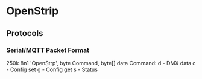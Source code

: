 # OpenStrip

## Protocols

### Serial/MQTT Packet Format
250k 8n1
'OpenStrp', byte Command, byte[] data
Command:
  d - DMX data
  c - Config set
  g - Config get
  s - Status
